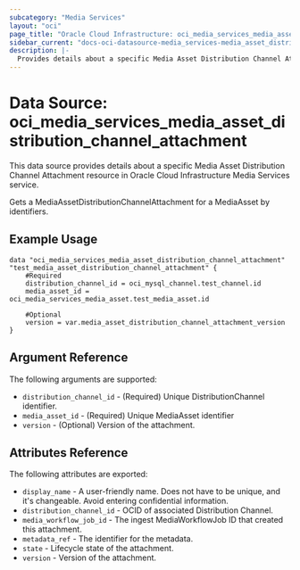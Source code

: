 ```yaml
---
subcategory: "Media Services"
layout: "oci"
page_title: "Oracle Cloud Infrastructure: oci_media_services_media_asset_distribution_channel_attachment"
sidebar_current: "docs-oci-datasource-media_services-media_asset_distribution_channel_attachment"
description: |-
  Provides details about a specific Media Asset Distribution Channel Attachment in Oracle Cloud Infrastructure Media Services service
---
```


# Data Source: oci_media_services_media_asset_distribution_channel_attachment
This data source provides details about a specific Media Asset Distribution Channel Attachment resource in Oracle Cloud Infrastructure Media Services service.

Gets a MediaAssetDistributionChannelAttachment for a MediaAsset by identifiers.

## Example Usage

```hcl
data "oci_media_services_media_asset_distribution_channel_attachment" "test_media_asset_distribution_channel_attachment" {
	#Required
	distribution_channel_id = oci_mysql_channel.test_channel.id
	media_asset_id = oci_media_services_media_asset.test_media_asset.id

	#Optional
	version = var.media_asset_distribution_channel_attachment_version
}
```

## Argument Reference

The following arguments are supported:

* `distribution_channel_id` - (Required) Unique DistributionChannel identifier.
* `media_asset_id` - (Required) Unique MediaAsset identifier
* `version` - (Optional) Version of the attachment.


## Attributes Reference

The following attributes are exported:

* `display_name` - A user-friendly name. Does not have to be unique, and it's changeable. Avoid entering confidential information.
* `distribution_channel_id` - OCID of associated Distribution Channel.
* `media_workflow_job_id` - The ingest MediaWorkflowJob ID that created this attachment.
* `metadata_ref` - The identifier for the metadata.
* `state` - Lifecycle state of the attachment.
* `version` - Version of the attachment.


